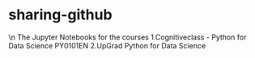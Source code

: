 # sharing-github
\n The Jupyter Notebooks for the courses
1.Cognitiveclass - Python for Data Science PY0101EN
2.UpGrad Python for Data Science
